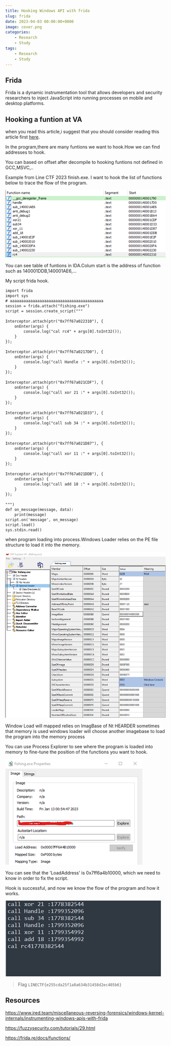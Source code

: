```yaml
---
title: Hooking Windows API with frida
slug: frida
date: 2023-04-03 00:00:00+0000
image: cover.png
categories:
    - Research
    - Study
tags:
    - Research
    - Study
---
```


## Frida 

Frida is a dynamic instrumentation tool that allows developers and security researchers to inject JavaScript into running processes on mobile and desktop platforms.

## Hooking a funtion at VA 

when you read this article,i suggest that you should consider reading this article first [here](https://frida.re/docs/functions/).

In the program,there are many funtions we want to hook.How we can find addresses to hook.

You can based on offset after decompile to hooking funtions not defined in GCC,MSVC,..

Example from Line CTF 2023 finish.exe. I want to hook the list of functions below to trace the flow of the program.

![List of funtion](1.png)

You can see table of funtions in IDA.Colum start is the address of function such as 140001DDB,140001AE6,...

My script frida hook.
```
import frida
import sys
# aaaaaaaaaaaaaaaaaaaaaaaaaaaaaaaaaaaaaaaaa
session = frida.attach("fishing.exe")
script = session.create_script("""

Interceptor.attach(ptr("0x7ff67a022310"), {
    onEnter(args) {
        console.log("cal rc4" + args[0].toInt32());
    }
});

Interceptor.attach(ptr("0x7ff67a0217D0"), {
    onEnter(args) {
        console.log("call Handle :" + args[0].toInt32());
    }
});

Interceptor.attach(ptr("0x7ff67a021CDF"), {
    onEnter(args) {
        console.log("call xor 21 :" + args[0].toInt32());
    }
});

Interceptor.attach(ptr("0x7ff67a021D33"), {
    onEnter(args) {
        console.log("call sub 34 :" + args[0].toInt32());
    }
});

Interceptor.attach(ptr("0x7ff67a021D87"), {
    onEnter(args) {
        console.log("call xor 11 :" + args[0].toInt32());
    }
});

Interceptor.attach(ptr("0x7ff67a021DDB"), {
    onEnter(args) {
        console.log("call add 18 :" + args[0].toInt32());
    }
});

""")
def on_message(message, data):
    print(message)
script.on('message', on_message)
script.load()
sys.stdin.read()

```

when program loading into process.Windows Loader relies on the PE file structure to load it into the memory.  

![PE FILE](2.png)

Window Load will mapped relies on ImagBase of Nt HEARDER sometimes that memory is used windows loader will choose another imagebase to load the program into the memory process

You can use Process Explorer to see where the program is loaded into memory to fine-tune the position of the functions you want to hook.

![my image](4.png)

You can see that the 'LoadAddress' is 0x7ff6a4b10000, which we need to know in order to fix the script.

Hook is successful, and now we know the flow of the program and how it works.

![Find imagebase](5.png)

> Flag `LINECTF{e255cda25f1a8a634b31458d2ec405b6}`

## Resources
https://www.ired.team/miscellaneous-reversing-forensics/windows-kernel-internals/instrumenting-windows-apis-with-frida

https://fuzzysecurity.com/tutorials/29.html

https://frida.re/docs/functions/